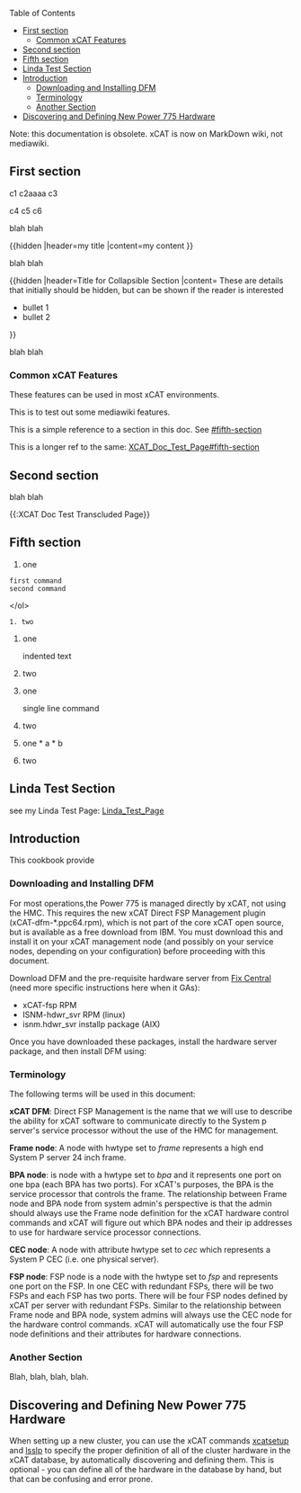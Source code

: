 <!-- START doctoc generated TOC please keep comment here to allow auto update -->
<!-- DON'T EDIT THIS SECTION, INSTEAD RE-RUN doctoc TO UPDATE -->
Table of Contents

- [First section](#first-section)
  - [Common xCAT Features](#common-xcat-features)
- [Second section](#second-section)
- [Fifth section](#fifth-section)
- [Linda Test Section](#linda-test-section)
- [Introduction](#introduction)
  - [Downloading and Installing DFM](#downloading-and-installing-dfm)
  - [Terminology](#terminology)
  - [Another Section](#another-section)
- [Discovering and Defining New Power 775 Hardware](#discovering-and-defining-new-power-775-hardware)

<!-- END doctoc generated TOC please keep comment here to allow auto update -->

Note: this documentation is obsolete.   xCAT is now on MarkDown wiki, not mediawiki.





## First section

c1 
c2aaaa 
c3 

c4 
c5 
c6 

blah blah 

{{hidden |header=my title |content=my content }} 

blah blah 

{{hidden |header=Title for Collapsible Section |content= These are details that initially should be hidden, but can be shown if the reader is interested 

  * bullet 1 
  * bullet 2 

}} 

blah blah 

### Common xCAT Features

These features can be used in most xCAT environments. 

This is to test out some mediawiki features. 

This is a simple reference to a section in this doc.  See
[#fifth-section](#fifth-section)

This is a longer ref to the same:
[XCAT_Doc_Test_Page#fifth-section](XCAT_Doc_Test_Page#fifth-section)


## Second section

blah blah 

{{:XCAT Doc Test Transcluded Page}} 

## Fifth section

  1. one 
    
    first command
    second command

&lt;/ol&gt;

    1. two 
  1. one 

     indented text 
  2. two 
  1. one
        
        single line command

  2. two 
  1. one 
    * a 
    * b 
  2. two 

  

## Linda Test Section ##

see my Linda Test Page:  [Linda_Test_Page](Linda_Test_Page)

## Introduction

This cookbook provide 

### Downloading and Installing DFM

For most operations,the Power 775 is managed directly by xCAT, not using the HMC. This requires the new xCAT Direct FSP Management plugin (xCAT-dfm-*.ppc64.rpm), which is not part of the core xCAT open source, but is available as a free download from IBM. You must download this and install it on your xCAT management node (and possibly on your service nodes, depending on your configuration) before proceeding with this document. 

Download DFM and the pre-requisite hardware server from [Fix Central](http://www-933.ibm.com/support/fixcentral/) (need more specific instructions here when it GAs): 

  * xCAT-fsp RPM 
  * ISNM-hdwr_svr RPM (linux) 
  * isnm.hdwr_svr installp package (AIX) 

Once you have downloaded these packages, install the hardware server package, and then install DFM using: 

### Terminology

The following terms will be used in this document: 

**xCAT DFM**: Direct FSP Management is the name that we will use to describe the ability for xCAT software to communicate directly to the System p server's service processor without the use of the HMC for management. 

**Frame node**: A node with hwtype set to _frame_ represents a high end System P server 24 inch frame. 

**BPA node**: is node with a hwtype set to _bpa_ and it represents one port on one bpa (each BPA has two ports). For xCAT's purposes, the BPA is the service processor that controls the frame. The relationship between Frame node and BPA node from system admin's perspective is that the admin should always use the Frame node definition for the xCAT hardware control commands and xCAT will figure out which BPA nodes and their ip addresses to use for hardware service processor connections. 

**CEC node**: A node with attribute hwtype set to _cec_ which represents a System P CEC (i.e. one physical server). 

**FSP node**: FSP node is a node with the hwtype set to _fsp_ and represents one port on the FSP. In one CEC with redundant FSPs, there will be two FSPs and each FSP has two ports. There will be four FSP nodes defined by xCAT per server with redundant FSPs. Similar to the relationship between Frame node and BPA node, system admins will always use the CEC node for the hardware control commands. xCAT will automatically use the four FSP node definitions and their attributes for hardware connections. 

### Another Section

Blah, blah, blah, blah. 

## Discovering and Defining New Power 775 Hardware

When setting up a new cluster, you can use the xCAT commands [xcatsetup](http://xcat.sourceforge.net/man8/xcatsetup.8.html) and [lsslp](http://xcat.sourceforge.net/man1/lsslp.1.html) to specify the proper definition of all of the cluster hardware in the xCAT database, by automatically discovering and defining them. This is optional - you can define all of the hardware in the database by hand, but that can be confusing and error prone. 
